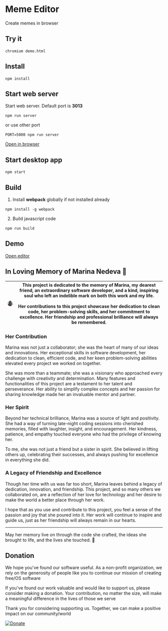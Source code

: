 # Meme Editor

Create memes in browser

## Try it

```
chromium demo.html
```

## Install

```
npm install
```

## Start web server

Start web server. Default port is **3013**

```
npm run server
```

or use other port

```
PORT=5000 npm run server
```

[Open in browser](http://127.0.0.1:3013)

## Start desktop app

```
npm start
```

## Build

1. Install **webpack** globally if not installed already

```
npm install -g webpack
```

2. Build javascript code

```
npm run build
```

## Demo

[Open editor](https://www.sipme.io/memed)

## In Loving Memory of Marina Nedeva 💖

| ![Picture of Marina](public/ui/png/marina_x64.png) | This project is dedicated to the memory of Marina, my dearest friend, an extraordinary software developer, and a kind, inspiring soul who left an indelible mark on both this work and my life. <br><br> Her contributions to this project showcase her dedication to clean code, her problem-solving skills, and her commitment to excellence. Her friendship and professional brilliance will always be remembered. |
|------------------------------------------------------|-------------------------------------------------------------------------------------------------------------------------------------------


### Her Contribution

Marina was not just a collaborator; she was the heart of many of our ideas and innovations. Her exceptional skills in software development, her dedication to clean, efficient code, and her keen problem-solving abilities elevated every project we worked on together. 

She was more than a teammate; she was a visionary who approached every challenge with creativity and determination. Many features and functionalities of this project are a testament to her talent and perseverance. Her ability to simplify complex concepts and her passion for sharing knowledge made her an invaluable mentor and partner.

### Her Spirit

Beyond her technical brilliance, Marina was a source of light and positivity. She had a way of turning late-night coding sessions into cherished memories, filled with laughter, insight, and encouragement. Her kindness, patience, and empathy touched everyone who had the privilege of knowing her.

To me, she was not just a friend but a sister in spirit. She believed in lifting others up, celebrating their successes, and always pushing for excellence in everything she did.

### A Legacy of Friendship and Excellence

Though her time with us was far too short, Marina leaves behind a legacy of dedication, innovation, and friendship. This project, and so many others we collaborated on, are a reflection of her love for technology and her desire to make the world a better place through her work.

I hope that as you use and contribute to this project, you feel a sense of the passion and joy that she poured into it. Her work will continue to inspire and guide us, just as her friendship will always remain in our hearts.

---

May her memory live on through the code she crafted, the ideas she brought to life, and the lives she touched. 💖

## Donation

We hope you've found our software useful. As a non-profit organization, we rely on the generosity of people like you to continue our mission of creating free/OS software

If you've found our work valuable and would like to support us, please consider making a donation. Your contribution, no matter the size, will make a meaningful difference in the lives of those we serve

Thank you for considering supporting us. Together, we can make a positive impact on our community/world

[![Donate](https://img.shields.io/badge/Donate-PayPal-green.svg)](https://www.paypal.com/cgi-bin/webscr?cmd=_s-xclick&hosted_button_id=XUSKMVK55P35G)

